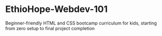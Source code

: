 # EthioHope-Webdev-101
Beginner-friendly HTML and CSS bootcamp curriculum for kids, starting from zero setup to final project completion

